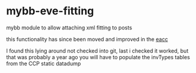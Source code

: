 mybb-eve-fitting
================

mybb module to allow attaching xml fitting to posts

this functionality has since been moved and improved in the [eacc](http://github.com/dnoiz1/eacc-base)


I found this lying around not checked into git, last i checked it worked, but that was probably a year ago
you will have to populate the invTypes tables from the CCP static datadump
